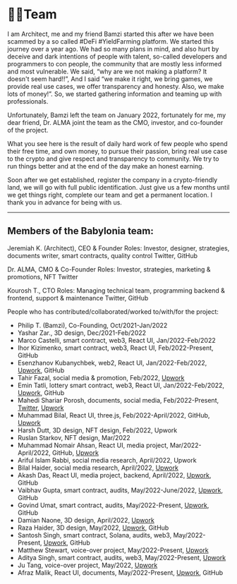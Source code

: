 # ✌🏼Team
I am Architect, me and my friend Bamzi started this after we have been scammed by a so called #DeFi #YieldFarming platform. We started this journey over a year ago. We had so many plans in mind, and also hurt by deceive and dark intentions of people with talent, so-called developers and programmers to con people, the community that are mostly less informed and most vulnerable. We said,  “why are we not making a platform? It doesn't seem hard!!”, And I said “we make it right, we bring games, we provide real use cases, we offer transparency and honesty. Also, we make lots of money!”. So, we started gathering information and teaming up with professionals. <br/>

Unfortunately, Bamzi left the team on January 2022, fortunately for me, my dear friend, Dr. ALMA joint the team as the CMO, investor, and co-founder of the project.<br/>

What you see here is the result of daily hard work of few people who spend their free time, and own money, to pursue their passion, bring real use case to the crypto and give respect and transparency to community.  We try to run things better and at the end of the day make an honest earning.<br/>

Soon after we get established, register the company in a crypto-friendly land, we will go with full public identification. Just give us a few months until we get things right, complete our team and get a permanent location. I thank you in advance for being with us.<br/>

<hr/>

## Members of the Babylonia team:

Jeremiah K. (Architect), CEO & Founder
Roles: Investor, designer, strategies, documents writer, smart contracts, quality control
Twitter, GitHub

Dr. ALMA, CMO & Co-Founder 
Roles: Investor, strategies, marketing & promotions, NFT
Twitter

Kourosh T., CTO
Roles: Managing technical team, programming backend & frontend, support & maintenance
Twitter, GitHub

People who has contributed/collaborated/worked to/with/for the project:

-   Philip T. (Bamzi), Co-Founding, Oct/2021-Jan/2022
-   Yashar Zar., 3D design, Dec/2021-Feb/2022
-   Marco Castelli, smart contract, web3, React UI, Jan/2022-Feb/2022
-   Ihor Kizimenko, smart contract, web3, React UI, Feb/2022-Present, GitHub
-   Esenzhanov Kubanychbek, web2, React UI, Jan/2022-Feb/2022, [Upwork](https://www.upwork.com/freelancers/~01efed7790508f5cd0), GitHub
-   Tahir Fazal, social media & promotion, Feb/2022, [Upwork](Tahir%20Fazal)
-   Emin Tatli, lottery smart contract, web3, React UI, Jan/2022-Feb/2022, [Upwork](https://www.upwork.com/freelancers/~01bf704a153a9751a7), GitHub
-   Mahedi Shariar Porosh, documents, social media, Feb/2022-Present, [Twitter](https://twitter.com/shariarporosh), [Upwork](https://www.upwork.com/freelancers/~015d40b3235359e966)
-   Muhammad Bilal, React UI, three.js, Feb/2022-April/2022, GitHub, [Upwork](https://www.upwork.com/freelancers/~01eb8445f58b6fe00b)
-   Harsh Dutt, 3D design, NFT design, Feb/2022, Upwork
-   Ruslan Starkov, NFT design, Mar/2022
-   Muhammad Nomair Ahsan, React UI, media project, Mar/2022-April/2022, GitHub, [Upwork](https://www.upwork.com/freelancers/~016aeb429be5ff7640)
-   Ariful Islam Rabbi, social media research, April/2022, Upwork
-   Bilal Haider, social media research, April/2022, [Upwork](https://www.upwork.com/freelancers/~011eb939a018074478)
-   Akash Das, React UI, media project, backend, April/2022, [Upwork](https://www.upwork.com/freelancers/~01beaeeb78b32d57bd), GitHub
-   Vaibhav Gupta, smart contract, audits, May/2022-June/2022, [Upwork](https://www.upwork.com/freelancers/vdev), GitHub
-   Govind Umat, smart contract, audits, May/2022-Present, [Upwork](https://www.upwork.com/freelancers/~0100985c27d4d429a1), GitHub
-   Damian Naone, 3D design, April/2022, [Upwork](https://www.upwork.com/freelancers/~01c5a863ff14b388df)
-   Raza Haider, 3D design, May/2022, [Upwork](https://www.upwork.com/freelancers/~019304ceee9fd8ee72), GitHub
-   Santosh Singh, smart contract, Solana, audits, web3, May/2022-Present, [Upwork](https://www.upwork.com/freelancers/~0106ec17497965aa6e), GitHub
-   Matthew Stewart, voice-over project, May/2022-Present, [Upwork](https://www.upwork.com/freelancers/~01cd0b37db7e52873f)
-   Aditya Singh, smart contract, audits, web3, May/2022-Present, [Upwork](https://www.upwork.com/freelancers/~01a404993d7099e5d2)
-   Ju Tang, voice-over project, May/2022, [Upwork](https://www.upwork.com/freelancers/~013bfedb2ad6d429eb)
-   Afraz Malik, React UI, documents, May/2022-Present, [Upwork](https://www.upwork.com/freelancers/~01feceb3a9a20cfad5), GitHub
